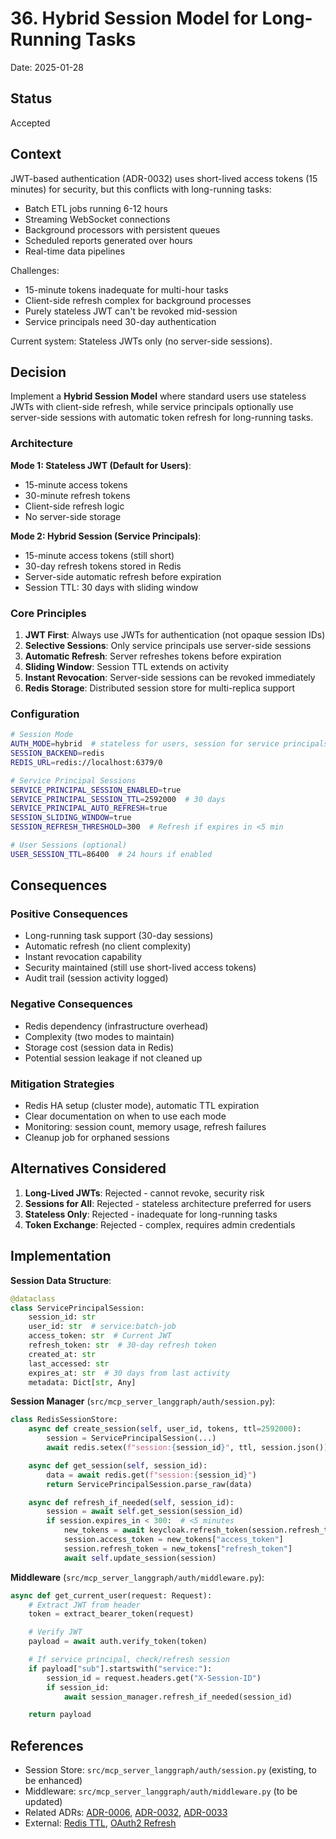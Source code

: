 # 36. Hybrid Session Model for Long-Running Tasks

Date: 2025-01-28

## Status

Accepted

## Context

JWT-based authentication (ADR-0032) uses short-lived access tokens (15 minutes) for security, but this conflicts with long-running tasks:
- Batch ETL jobs running 6-12 hours
- Streaming WebSocket connections
- Background processors with persistent queues
- Scheduled reports generated over hours
- Real-time data pipelines

Challenges:
- 15-minute tokens inadequate for multi-hour tasks
- Client-side refresh complex for background processes
- Purely stateless JWT can't be revoked mid-session
- Service principals need 30-day authentication

Current system: Stateless JWTs only (no server-side sessions).

## Decision

Implement a **Hybrid Session Model** where standard users use stateless JWTs with client-side refresh, while service principals optionally use server-side sessions with automatic token refresh for long-running tasks.

### Architecture

**Mode 1: Stateless JWT (Default for Users)**:
- 15-minute access tokens
- 30-minute refresh tokens
- Client-side refresh logic
- No server-side storage

**Mode 2: Hybrid Session (Service Principals)**:
- 15-minute access tokens (still short)
- 30-day refresh tokens stored in Redis
- Server-side automatic refresh before expiration
- Session TTL: 30 days with sliding window

### Core Principles

1. **JWT First**: Always use JWTs for authentication (not opaque session IDs)
2. **Selective Sessions**: Only service principals use server-side sessions
3. **Automatic Refresh**: Server refreshes tokens before expiration
4. **Sliding Window**: Session TTL extends on activity
5. **Instant Revocation**: Server-side sessions can be revoked immediately
6. **Redis Storage**: Distributed session store for multi-replica support

### Configuration

```bash
# Session Mode
AUTH_MODE=hybrid  # stateless for users, session for service principals
SESSION_BACKEND=redis
REDIS_URL=redis://localhost:6379/0

# Service Principal Sessions
SERVICE_PRINCIPAL_SESSION_ENABLED=true
SERVICE_PRINCIPAL_SESSION_TTL=2592000  # 30 days
SERVICE_PRINCIPAL_AUTO_REFRESH=true
SESSION_SLIDING_WINDOW=true
SESSION_REFRESH_THRESHOLD=300  # Refresh if expires in <5 min

# User Sessions (optional)
USER_SESSION_TTL=86400  # 24 hours if enabled
```

## Consequences

### Positive Consequences
- Long-running task support (30-day sessions)
- Automatic refresh (no client complexity)
- Instant revocation capability
- Security maintained (still use short-lived access tokens)
- Audit trail (session activity logged)

### Negative Consequences
- Redis dependency (infrastructure overhead)
- Complexity (two modes to maintain)
- Storage cost (session data in Redis)
- Potential session leakage if not cleaned up

### Mitigation Strategies
- Redis HA setup (cluster mode), automatic TTL expiration
- Clear documentation on when to use each mode
- Monitoring: session count, memory usage, refresh failures
- Cleanup job for orphaned sessions

## Alternatives Considered

1. **Long-Lived JWTs**: Rejected - cannot revoke, security risk
2. **Sessions for All**: Rejected - stateless architecture preferred for users
3. **Stateless Only**: Rejected - inadequate for long-running tasks
4. **Token Exchange**: Rejected - complex, requires admin credentials

## Implementation

**Session Data Structure**:
```python
@dataclass
class ServicePrincipalSession:
    session_id: str
    user_id: str  # service:batch-job
    access_token: str  # Current JWT
    refresh_token: str  # 30-day refresh token
    created_at: str
    last_accessed: str
    expires_at: str  # 30 days from last activity
    metadata: Dict[str, Any]
```

**Session Manager** (`src/mcp_server_langgraph/auth/session.py`):
```python
class RedisSessionStore:
    async def create_session(self, user_id, tokens, ttl=2592000):
        session = ServicePrincipalSession(...)
        await redis.setex(f"session:{session_id}", ttl, session.json())

    async def get_session(self, session_id):
        data = await redis.get(f"session:{session_id}")
        return ServicePrincipalSession.parse_raw(data)

    async def refresh_if_needed(self, session_id):
        session = await self.get_session(session_id)
        if session.expires_in < 300:  # <5 minutes
            new_tokens = await keycloak.refresh_token(session.refresh_token)
            session.access_token = new_tokens["access_token"]
            session.refresh_token = new_tokens["refresh_token"]
            await self.update_session(session)
```

**Middleware** (`src/mcp_server_langgraph/auth/middleware.py`):
```python
async def get_current_user(request: Request):
    # Extract JWT from header
    token = extract_bearer_token(request)

    # Verify JWT
    payload = await auth.verify_token(token)

    # If service principal, check/refresh session
    if payload["sub"].startswith("service:"):
        session_id = request.headers.get("X-Session-ID")
        if session_id:
            await session_manager.refresh_if_needed(session_id)

    return payload
```

## References

- Session Store: `src/mcp_server_langgraph/auth/session.py` (existing, to be enhanced)
- Middleware: `src/mcp_server_langgraph/auth/middleware.py` (to be updated)
- Related ADRs: [ADR-0006](0006-session-storage-architecture.md), [ADR-0032](0032-jwt-standardization.md), [ADR-0033](0033-service-principal-design.md)
- External: [Redis TTL](https://redis.io/commands/expire), [OAuth2 Refresh](https://datatracker.ietf.org/doc/html/rfc6749#section-1.5)

